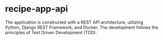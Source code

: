 # recipe-app-api
The application is constructed with a REST API architecture, utilizing Python, Django REST Framework, and Docker. The development follows the principles of Test Driven Development (TDD).
